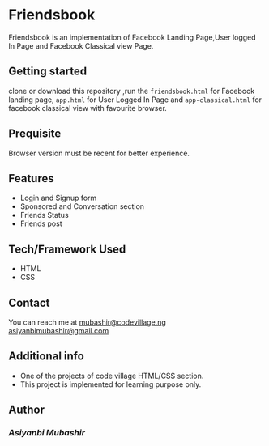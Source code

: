 # Friendsbook
Friendsbook is an implementation of  Facebook Landing Page,User logged In Page and Facebook Classical view Page.
## Getting started
clone or download this repository ,run the `friendsbook.html` for Facebook landing page, `app.html` for User Logged In Page and `app-classical.html` for facebook classical view with favourite browser.
## Prequisite
Browser version must be recent for better experience.
## Features
- Login and Signup form
-  Sponsored and Conversation section
- Friends Status 
- Friends post
## Tech/Framework Used
- HTML
- CSS
## Contact
You can reach me at <mubashir@codevillage.ng>\
<asiyanbimubashir@gmail.com>
## Additional info 
- One of the  projects of code village HTML/CSS section.
- This project is implemented for learning purpose only.
## Author
### _*Asiyanbi Mubashir*_
